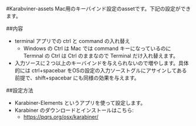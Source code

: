 #Karabviner-assets
Mac用のキーバインド設定のassetです。下記の設定ができます。

##内容
- terminal アプリでの ctrl と command の入れ替え
  - Windows の Ctrl は Mac では command キーになっているのに Termnal の Ctrl は Ctrl のままなので Terminal だけ入れ替えます。
- 入力ソースに２つ以上のキーバインドを与えられないので増やします。具体的には ctrl+spacebar をOSの設定の入力ソーストグルにアサインしてある前提で、shift+spacebar にも同様の効果を与えます。

##設定方法
- Karabiner-Elements というアプリを使って設定します。
- Karabiner のダウンロードとインストールはこちら:
  - https://pqrs.org/osx/karabiner/
